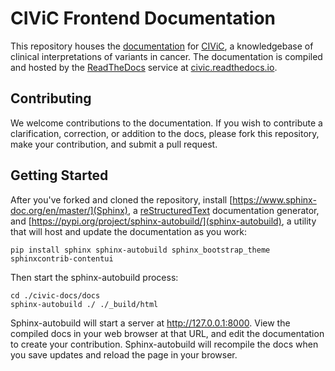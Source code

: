 # CIViC Frontend Documentation

This repository houses the [documentation](https://civic.readthedocs.io/) for [CIViC](https://civicdb.org), a knowledgebase of clinical interpretations of variants in cancer. The documentation is compiled and hosted by the [ReadTheDocs](https://readthedocs.org/) service at [civic.readthedocs.io](https://civic.readthedocs.io/).

## Contributing

We welcome contributions to the documentation. If you wish to contribute a clarification, correction, or addition to the docs, please fork this repository, make your contribution, and submit a pull request.

## Getting Started

After you've forked and cloned the repository, install [https://www.sphinx-doc.org/en/master/](Sphinx), a [reStructuredText](http://docutils.sourceforge.net/rst.html) documentation generator, and [https://pypi.org/project/sphinx-autobuild/](sphinx-autobuild), a utility that will host and update the documentation as you work:

```
pip install sphinx sphinx-autobuild sphinx_bootstrap_theme sphinxcontrib-contentui
```

Then start the sphinx-autobuild process:

```
cd ./civic-docs/docs
sphinx-autobuild ./ ./_build/html
```

Sphinx-autobuild will start a server at http://127.0.0.1:8000. View the compiled docs in your web browser at that URL, and edit the documentation to create your contribution. Sphinx-autobuild will recompile the docs when you save updates and reload the page in your browser.
